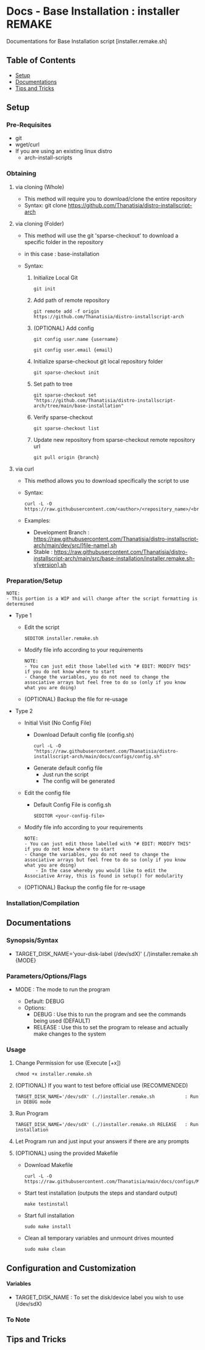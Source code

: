 # Docs - Base Installation : installer REMAKE

Documentations for Base Installation script [installer.remake.sh]

## Table of Contents
- [Setup](#setup)
- [Documentations](#documentations)
- [Tips and Tricks](#tips-and-tricks)

## Setup

### Pre-Requisites

- git
- wget/curl
- If you are using an existing linux distro
	+ arch-install-scripts

### Obtaining

1. via cloning (Whole)
	- This method will require you to download/clone the entire repository

	+ Syntax: git clone https://github.com/Thanatisia/distro-installscript-arch

2. via cloning (Folder)
	- This method will use the git 'sparse-checkout' to download a specific folder in the repository
	- in this case : base-installation

	- Syntax: 
		1. Initialize Local Git
			```console
            git init
            ```
            
		2. Add path of remote repository
			```console
            git remote add -f origin https://github.com/Thanatisia/distro-installscript-arch
            ```
            
		3. (OPTIONAL) Add config
			```console
            git config user.name {username}

			git config user.email {email}
            ```
            
		4. Initialize sparse-checkout git local repository folder
			```console
            git sparse-checkout init
            ```
            
		5. Set path to tree
			```console
            git sparse-checkout set "https://github.com/Thanatisia/distro-installscript-arch/tree/main/base-installation"
            ```
            
		6. Verify sparse-checkout
			```console
            git sparse-checkout list
            ```
            
		7. Update new repository from sparse-checkout remote repository url
			```console
            git pull origin {branch}
            ```
            
3. via curl

	- This method allows you to download specifically the script to use

	- Syntax: 
		```console
		curl -L -O https://raw.githubusercontent.com/<author>/<repository_name>/<branch>/[folder/to/script_name.sh]
		```

	- Examples:
        - Development Branch : https://raw.githubusercontent.com/Thanatisia/distro-installscript-arch/main/dev/src/[file-name].sh
        - Stable : https://raw.githubusercontent.com/Thanatisia/distro-installscript-arch/main/src/base-installation/installer.remake.sh-v[version].sh

### Preparation/Setup

```
NOTE:
- This portion is a WIP and will change after the script formatting is determined
```

- Type 1
    - Edit the script
        ```console
        $EDITOR installer.remake.sh
        ```

    - Modify file info according to your requirements
        ```
        NOTE: 
        - You can just edit those labelled with "# EDIT: MODIFY THIS" if you do not know where to start
        - Change the variables, you do not need to change the associative arrays but feel free to do so (only if you know what you are doing)
        ```

    - (OPTIONAL) Backup the file for re-usage

- Type 2 
    - Initial Visit (No Config File)
        - Download Default config file (config.sh)
            ```console
            curl -L -O "https://raw.githubusercontent.com/Thanatisia/distro-installscript-arch/main/docs/configs/config.sh"
            ```
        - Generate default config file
            + Just run the script
            + The config will be generated
          
    - Edit the config file
        + Default Config File is config.sh
            ```console
            $EDITOR <your-config-file> 
            ```

    - Modify file info according to your requirements
        ```
        NOTE: 
        - You can just edit those labelled with "# EDIT: MODIFY THIS" if you do not know where to start
        - Change the variables, you do not need to change the associative arrays but feel free to do so (only if you know what you are doing)
            - In the case whereby you would like to edit the Associative Array, this is found in setup() for modularity
        ```

    - (OPTIONAL) Backup the config file for re-usage

### Installation/Compilation

## Documentations

### Synopsis/Syntax

+ TARGET_DISK_NAME='your-disk-label (/dev/sdX)' (./)installer.remake.sh {MODE}

### Parameters/Options/Flags

- MODE <options> : The mode to run the program
	+ Default: DEBUG
		
	- Options:
		+ DEBUG	: Use this to run the program and see the commands being used 				(DEFAULT)
		+ RELEASE : Use this to set the program to release and actually make changes to the system
	
### Usage

1. Change Permission for use (Execute [+x])
	```console
	chmod +x installer.remake.sh
	```

2. (OPTIONAL) If you want to test before official use (RECOMMENDED)
	```console
    TARGET_DISK_NAME='/dev/sdX' (./)installer.remake.sh           : Run in DEBUG mode	
	```	

3. Run Program
	```console
    TARGET_DISK_NAME='/dev/sdX' (./)installer.remake.sh RELEASE   : Run installation	
	```
    
4. Let Program run and just input your answers if there are any prompts

5. (OPTIONAL) using the provided Makefile
    - Download Makefile
        ```console
        curl -L -O https://raw.githubusercontent.com/Thanatisia/main/docs/configs/Makefile
        ```
        
    - Start test installation (outputs the steps and standard output)
        ```console
        make testinstall
        ```
        
    - Start full installation
        ```console
        sudo make install
        ```
        
    - Clean all temporary variables and unmount drives mounted
        ```console
        sudo make clean
        ```

## Configuration and Customization

#### Variables

+ TARGET_DISK_NAME : To set the disk/device label you wish to use (/dev/sdX)

### To Note


## Tips and Tricks
